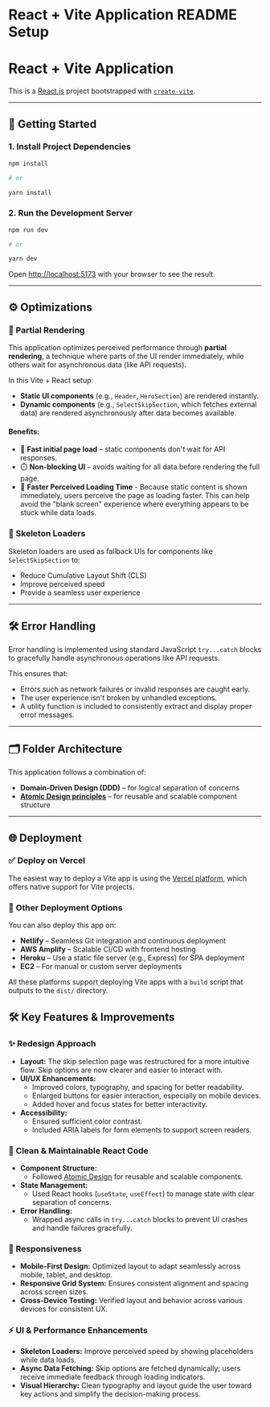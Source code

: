 # React + Vite Application README Setup

# React + Vite Application

This is a [React.js](https://react.dev/) project bootstrapped with [`create-vite`](https://github.com/vitejs/vite/tree/main/packages/create-vite).

---

## 🚀 Getting Started

### 1. Install Project Dependencies

```bash
npm install

# or

yarn install
```

### 2. Run the Development Server

```bash
npm run dev

# or

yarn dev
```

Open [http://localhost:5173](http://localhost:5173) with your browser to see the result.

---

## ⚙️ Optimizations

### 🔄 Partial Rendering

This application optimizes perceived performance through **partial rendering**, a technique where parts of the UI render immediately, while others wait for asynchronous data (like API requests).

In this Vite + React setup:

- **Static UI components** (e.g., `Header`, `HeroSection`) are rendered instantly.
- **Dynamic components** (e.g., `SelectSkipSection`, which fetches external data) are rendered asynchronously after data becomes available.

#### Benefits:

- 🚀 **Fast initial page load** – static components don't wait for API responses.
- ⏱️ **Non-blocking UI** – avoids waiting for all data before rendering the full page.
- 💨 **Faster Perceived Loading Time** - Because static content is shown immediately, users perceive the page as loading faster. This can help avoid the "blank screen" experience where everything appears to be stuck while data loads.

### 🦴 Skeleton Loaders

Skeleton loaders are used as fallback UIs for components like `SelectSkipSection` to:

- Reduce Cumulative Layout Shift (CLS)
- Improve perceived speed
- Provide a seamless user experience

---

## 🛠️ Error Handling

Error handling is implemented using standard JavaScript `try...catch` blocks to gracefully handle asynchronous operations like API requests.

This ensures that:

- Errors such as network failures or invalid responses are caught early.
- The user experience isn't broken by unhandled exceptions.
- A utility function is included to consistently extract and display proper error messages.

---

## 🗂️ Folder Architecture

This application follows a combination of:

- **Domain-Driven Design (DDD)** – for logical separation of concerns
- **[Atomic Design principles](https://rjroopal.medium.com/atomic-design-pattern-structuring-your-react-application-970dd57520f8)** – for reusable and scalable component structure

---

## 🌐 Deployment

### ✅ Deploy on Vercel

The easiest way to deploy a Vite app is using the [Vercel platform](https://vercel.com/docs/frameworks/vite), which offers native support for Vite projects.

### 🧩 Other Deployment Options

You can also deploy this app on:

- **Netlify** – Seamless Git integration and continuous deployment
- **AWS Amplify** – Scalable CI/CD with frontend hosting
- **Heroku** – Use a static file server (e.g., Express) for SPA deployment
- **EC2** – For manual or custom server deployments

All these platforms support deploying Vite apps with a `build` script that outputs to the `dist/` directory.

## 🛠️ Key Features & Improvements

### ✨ Redesign Approach

- **Layout:** The skip selection page was restructured for a more intuitive flow. Skip options are now clearer and easier to interact with.
- **UI/UX Enhancements:**
  - Improved colors, typography, and spacing for better readability.
  - Enlarged buttons for easier interaction, especially on mobile devices.
  - Added hover and focus states for better interactivity.
- **Accessibility:**
  - Ensured sufficient color contrast.
  - Included ARIA labels for form elements to support screen readers.

### 🧼 Clean & Maintainable React Code

- **Component Structure:**
  - Followed [Atomic Design](https://rjroopal.medium.com/atomic-design-pattern-structuring-your-react-application-970dd57520f8) for reusable and scalable components.
- **State Management:**
  - Used React hooks (`useState`, `useEffect`) to manage state with clear separation of concerns.
- **Error Handling:**
  - Wrapped async calls in `try...catch` blocks to prevent UI crashes and handle failures gracefully.

### 📱 Responsiveness

- **Mobile-First Design:** Optimized layout to adapt seamlessly across mobile, tablet, and desktop.
- **Responsive Grid System:** Ensures consistent alignment and spacing across screen sizes.
- **Cross-Device Testing:** Verified layout and behavior across various devices for consistent UX.

### ⚡ UI & Performance Enhancements

- **Skeleton Loaders:** Improve perceived speed by showing placeholders while data loads.
- **Async Data Fetching:** Skip options are fetched dynamically; users receive immediate feedback through loading indicators.
- **Visual Hierarchy:** Clean typography and layout guide the user toward key actions and simplify the decision-making process.
